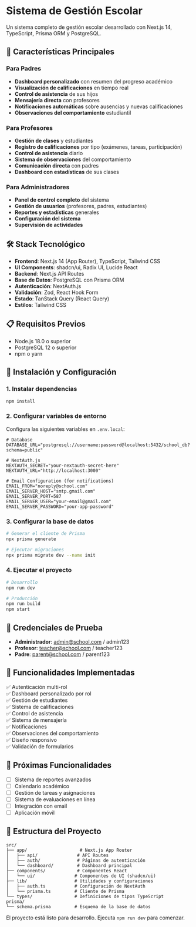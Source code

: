 # Sistema de Gestión Escolar

Un sistema completo de gestión escolar desarrollado con Next.js 14, TypeScript, Prisma ORM y PostgreSQL.

## 🚀 Características Principales

### Para Padres
- **Dashboard personalizado** con resumen del progreso académico
- **Visualización de calificaciones** en tiempo real
- **Control de asistencia** de sus hijos
- **Mensajería directa** con profesores
- **Notificaciones automáticas** sobre ausencias y nuevas calificaciones
- **Observaciones del comportamiento** estudiantil

### Para Profesores
- **Gestión de clases** y estudiantes
- **Registro de calificaciones** por tipo (exámenes, tareas, participación)
- **Control de asistencia** diario
- **Sistema de observaciones** del comportamiento
- **Comunicación directa** con padres
- **Dashboard con estadísticas** de sus clases

### Para Administradores
- **Panel de control completo** del sistema
- **Gestión de usuarios** (profesores, padres, estudiantes)
- **Reportes y estadísticas** generales
- **Configuración del sistema**
- **Supervisión de actividades**

## 🛠️ Stack Tecnológico

- **Frontend**: Next.js 14 (App Router), TypeScript, Tailwind CSS
- **UI Components**: shadcn/ui, Radix UI, Lucide React
- **Backend**: Next.js API Routes
- **Base de Datos**: PostgreSQL con Prisma ORM
- **Autenticación**: NextAuth.js
- **Validación**: Zod, React Hook Form
- **Estado**: TanStack Query (React Query)
- **Estilos**: Tailwind CSS

## 📋 Requisitos Previos

- Node.js 18.0 o superior
- PostgreSQL 12 o superior
- npm o yarn

## 🚀 Instalación y Configuración

### 1. Instalar dependencias
```bash
npm install
```

### 2. Configurar variables de entorno
Configura las siguientes variables en `.env.local`:

```env
# Database
DATABASE_URL="postgresql://username:password@localhost:5432/school_db?schema=public"

# NextAuth.js
NEXTAUTH_SECRET="your-nextauth-secret-here"
NEXTAUTH_URL="http://localhost:3000"

# Email Configuration (for notifications)
EMAIL_FROM="noreply@school.com"
EMAIL_SERVER_HOST="smtp.gmail.com"
EMAIL_SERVER_PORT=587
EMAIL_SERVER_USER="your-email@gmail.com"
EMAIL_SERVER_PASSWORD="your-app-password"
```

### 3. Configurar la base de datos
```bash
# Generar el cliente de Prisma
npx prisma generate

# Ejecutar migraciones
npx prisma migrate dev --name init
```

### 4. Ejecutar el proyecto
```bash
# Desarrollo
npm run dev

# Producción
npm run build
npm start
```

## 🔐 Credenciales de Prueba

- **Administrador**: admin@school.com / admin123
- **Profesor**: teacher@school.com / teacher123
- **Padre**: parent@school.com / parent123

## 📝 Funcionalidades Implementadas

✅ Autenticación multi-rol  
✅ Dashboard personalizado por rol  
✅ Gestión de estudiantes  
✅ Sistema de calificaciones  
✅ Control de asistencia  
✅ Sistema de mensajería  
✅ Notificaciones  
✅ Observaciones del comportamiento  
✅ Diseño responsivo  
✅ Validación de formularios  

## 🔄 Próximas Funcionalidades

- [ ] Sistema de reportes avanzados
- [ ] Calendario académico
- [ ] Gestión de tareas y asignaciones
- [ ] Sistema de evaluaciones en línea
- [ ] Integración con email
- [ ] Aplicación móvil

## 📁 Estructura del Proyecto

```
src/
├── app/                    # Next.js App Router
│   ├── api/               # API Routes
│   ├── auth/              # Páginas de autenticación
│   └── dashboard/         # Dashboard principal
├── components/            # Componentes React
│   └── ui/               # Componentes de UI (shadcn/ui)
├── lib/                  # Utilidades y configuraciones
│   ├── auth.ts           # Configuración de NextAuth
│   └── prisma.ts         # Cliente de Prisma
└── types/                # Definiciones de tipos TypeScript
prisma/
└── schema.prisma         # Esquema de la base de datos
```

El proyecto está listo para desarrollo. Ejecuta `npm run dev` para comenzar.
